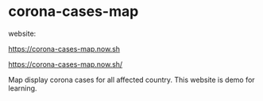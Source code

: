 # corona-cases-map
website:

https://corona-cases-map.now.sh

https://corona-cases-map.now.sh/

Map display corona cases for all affected country.
This website is demo for learning.
